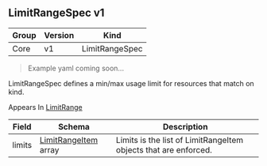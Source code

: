 ## LimitRangeSpec v1

Group        | Version     | Kind
------------ | ---------- | -----------
Core | v1 | LimitRangeSpec

> Example yaml coming soon...



LimitRangeSpec defines a min/max usage limit for resources that match on kind.

<aside class="notice">
Appears In  <a href="#limitrange-v1">LimitRange</a> </aside>

Field        | Schema     | Description
------------ | ---------- | -----------
limits | [LimitRangeItem](#limitrangeitem-v1) array | Limits is the list of LimitRangeItem objects that are enforced.

